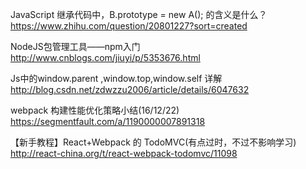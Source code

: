 ﻿JavaScript 继承代码中，B.prototype = new A(); 的含义是什么？
https://www.zhihu.com/question/20801227?sort=created

NodeJS包管理工具——npm入门
http://www.cnblogs.com/jiuyi/p/5353676.html

Js中的window.parent ,window.top,window.self 详解
http://blog.csdn.net/zdwzzu2006/article/details/6047632

webpack 构建性能优化策略小结(16/12/22)
https://segmentfault.com/a/1190000007891318

【新手教程】React+Webpack 的 TodoMVC(有点过时，不过不影响学习)
http://react-china.org/t/react-webpack-todomvc/11098
